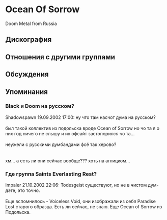 # Ocean Of Sorrow

Doom Metal from Russia

## Дискография


## Отношения с другими группами


## Обсуждения


## Упоминания

### Black и Doom на русском?

Shadowspawn 19.09.2002 17:00:
ну что там насчот дума на русском?<BR><BR>был такой коллектив из подольска вроде Ocean of Sorrow но чо та я о них год ничего не слышу и их офсайт застопорился чо та...<BR><BR>неужели с русскими думбандами фсё так херово?<BR><BR><BR>хм... а есть ли они сейчас вообще??? хоть на аглицком...

### Где группа Saints Everlasting Rest?

Impaler 21.10.2002 22:06:
Todesgeist существуют, но не в чистом дум-дэте, это точно. <BR><BR>Еще вспомнилось - Voiceless Void, они изображали из себя Paradise Lost старого образца. Есть ли сейчас, не знаю. Еще Ocean of Sorrow из Подольска. 


